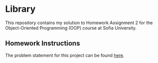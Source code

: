 # Library

This repository contains my solution to Homework Assignment 2 for the Object-Oriented Programming (OOP) course at Sofia University.

## Homework Instructions

The problem statement for this project can be found [here](docs/README.md).
